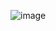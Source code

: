 
![image](https://user-images.githubusercontent.com/20893840/145863985-18c874e6-5505-46e5-b33e-787e7ebbff02.png)
